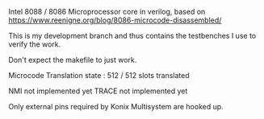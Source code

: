 
Intel 8088 / 8086 Microprocessor core in verilog, based on https://www.reenigne.org/blog/8086-microcode-disassembled/

This is my development branch and thus contains the testbenches I use to verify the work.

Don't expect the makefile to just work.

Microcode Translation state :
512 / 512 slots translated

NMI not implemented yet
TRACE not implemented yet

Only external pins required by Konix Multisystem are hooked up.


